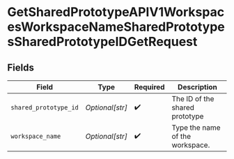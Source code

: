 # GetSharedPrototypeAPIV1WorkspacesWorkspaceNameSharedPrototypesSharedPrototypeIDGetRequest


## Fields

| Field                           | Type                            | Required                        | Description                     |
| ------------------------------- | ------------------------------- | ------------------------------- | ------------------------------- |
| `shared_prototype_id`           | *Optional[str]*                 | :heavy_check_mark:              | The ID of the shared prototype  |
| `workspace_name`                | *Optional[str]*                 | :heavy_check_mark:              | Type the name of the workspace. |